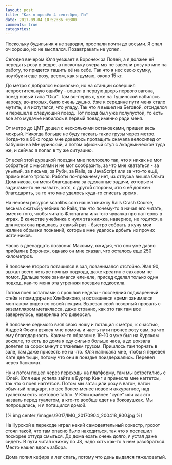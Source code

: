 ```yaml
---
layout: post
title: "Как я провёл 4 сентября, Пн"
date: 2017-09-04 10:52:36 +0300
comments: true
categories: 
---
```

Поскольку будильник я не заводил, проспали почти до восьми. Я спал оч хорошо, но не выспался. Позавтракать не успел. 

Сегодня вечером Юля уезжает в Воронеж за Полей, а я должен ей передать розу в ведре, а поскольку вчера мы не завезли розу ко мне на работу, то придется тащить её на себе. Так что я нес свою сумку, ноутбук и еще розу, весом, как я думаю, около 15 кг.

До метро я добрался нормально, но на станции совершил непростительную ошибку - вошел в первую дверь первого вагона, поезд новый типа "Ока". Там во-первых, уже на Тушинской набилось народу, во-вторых, было очень душно. Уже к середине пути меня стало мутить, и я испугался, что упаду. Так что я вышел на Беговой, отсиделся и перешел в следующий поезд. Тот поезд был уже полупустой, то есть все это мудачьё набилось в первый поезд именно ради меня.

От метро до ЦМТ дошел с несколькими остановками, пришел весь мокрый. Никогда больше не буду таскать такие грузы через метро. Когда-то в 90-х годах мне довелось протащить сначала велосипед от бабушки на Мичуринский, а потом офисный стул с Академической туда же, и сейчас я попал в ту же ситуацию.

От всей этой дурацкой поездки мне поплохело так, что я никак не мог собраться с мыслями и не мог сообразить, за что мне хвататься - за унылый, за письма, за Руби, за Rails, за JavaScript или за что-то ещё, прямо всего трясло. Работы по-прежнему нет, из отпуска вышла Ольга Домникова, оч меня благодарила за сделанные задачи, которые и задачами-то не назвать, хотя, с другой стороны, это я её должен благодарить, за то что мне удалось куда-то списать время.

На некоем ресурсе scanlibs.com нашел книжку Rails Crash Course, весьма сжатый учебник по Rails, так что почему-то я начал его читать, вместо того, чтобы читать Флэнагана или того чувачка про паттерны в играх. В качестве учебника с нуля эта книжка, наверное, не годится, а для меня она пришлась в самый раз - быстро собрать в кучу мои жалкие обрывки познаний, которые мне удалось добыть из прочих источников.

Часов в двенадцать позвонил Максиму, ожидая, что они уже давно прибыли в Воронеж, однако он мне сказал, что осталось еще 250 километров.

В половине второго потащился в зал, позанимался отстойно. Жал 90, выжал всего четыре полных подхода, даже креатин с сахаром не помог. Дальше тоже занимался еле-еле, присед сделал только один подход, как-то меня эта утренняя поездка подкосила. 

Потом поел остатками с прошлой недели - последний поджаренный стейк и помидоры из Хлебниково, и оставшееся время занимался монтажом видео со своей лекции. Вырезал свой позорный провалъ с экземпляром метакласса, даже странно, как это так там все завернулось, наверняка это диверсия.

В половине седьмого взял свою ношу и потащил к метро, к счастью, Андрей Фокин взялся мне помочь и часть пути пронес розу сам, за что ему благодарность. Каким-то образом в 19-10 я уже был на Курском вокзале, то есть до дома я еду сильно больше часа, а до вокзала долетел за сорок минут с тяжелым грузом. Пришлось там торчать в зале, там даже присесть не на что. Юля написала мне, чтобы я перевел Кате две тыщи, потому что они в поездке поиздержались. Перевел через банкомат.

Ну и потом пошел через переходы на платформу, там мы встретились с Юлей. Юля еще успела зайти в Бургер Кинг и принесла мне наггетсы, так что я поел наггетсов. Потом мы затащили розу в вагон, вагон обычный плацкарт, но все более-менее новое и аккуратное, над туалетом есть световое табло. У Юли крайнее "купе" или как это назвать перед туалетом, а кто-то вообще едет на боковушках. Мы попрощались, и я потащился домой. 

{% img center /images/2017/IMG_20170904_200418_800.jpg %}

На Курской в переходе играл некий самодеятельный оркестр, грохот стоял такой, что там опасно было находиться, так что я поспешил поскорее оттуда смыться. До дома ехать очень долго, я устал даже сидеть. В пути читал книжку по JS, надо хоть как-то в нем разобраться. Место нашел вдоль забора.

Дома попил кефира и лег спать, потому что день выдался тяжеловатый.